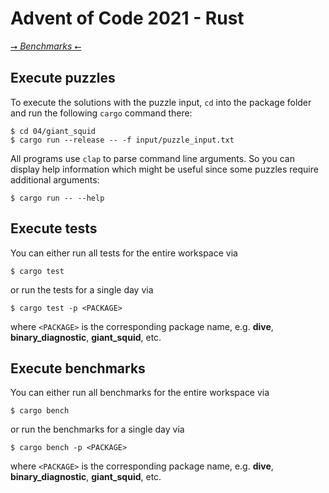 # Advent of Code 2021 - Rust

[⭢ *Benchmarks* ⭠](https://acsimon33.gitlab.io/Advent_of_Code/2021/report/index.html)

## Execute puzzles

To execute the solutions with the puzzle input, `cd` into the package folder and run the following `cargo` command there:

```
$ cd 04/giant_squid
$ cargo run --release -- -f input/puzzle_input.txt
```

All programs use `clap` to parse command line arguments. So you can display help information which might be useful since some puzzles require additional arguments:
```
$ cargo run -- --help
```

## Execute tests

You can either run all tests for the entire workspace via
```
$ cargo test
```
or run the tests for a single day via
```
$ cargo test -p <PACKAGE>
```
where `<PACKAGE>` is the corresponding package name, e.g. **dive**, **binary_diagnostic**, **giant_squid**, etc.

## Execute benchmarks

You can either run all benchmarks for the entire workspace via
```
$ cargo bench
```
or run the benchmarks for a single day via
```
$ cargo bench -p <PACKAGE>
```
where `<PACKAGE>` is the corresponding package name, e.g. **dive**, **binary_diagnostic**, **giant_squid**, etc.
